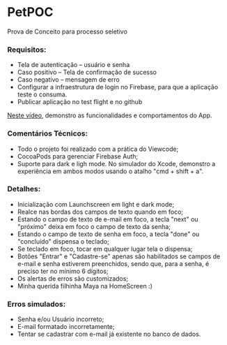 # PetPOC
Prova de Conceito para processo seletivo

### Requisitos:
- Tela de autenticação – usuário e senha
- Caso positivo – Tela de confirmação de sucesso
- Caso negativo – mensagem de erro
- Configurar a infraestrutura de login no Firebase, para que a aplicação teste o consuma.
- Publicar aplicação no test flight e no github


[Neste vídeo](https://youtu.be/37Wqd54_7Fs), demonstro as funcionalidades e comportamentos do App.  

### Comentários Técnicos:
- Todo o projeto foi realizado com a prática do Viewcode;
- CocoaPods para gerenciar Firebase Auth;
- Suporte para dark e ligh mode. No simulador do Xcode, demonstro a experiência em ambos modos usando o atalho "cmd + shift + a".

### Detalhes:
- Inicialização com Launchscreen em light e dark mode;
- Realce nas bordas dos campos de texto quando em foco;
- Estando o campo de texto de e-mail em foco, a tecla "next" ou "próximo" deixa em foco o campo de texto da senha;
- Estando o campo de texto de senha em foco, a tecla "done" ou "concluído" dispensa o teclado;
- Se teclado em foco, tocar em qualquer lugar tela o dispensa;
- Botões "Entrar" e "Cadastre-se" apenas são habilitados se campos de e-mail e senha estiverem preenchidos, sendo que, para a senha, é preciso ter no mínimo 6 dígitos;
- Os alertas de erros são customizados;
- Minha querida filhinha Maya na HomeScreen :) 

### Erros simulados: 
- Senha e/ou Usuário incorreto;
- E-mail formatado incorretamente;
- Tentar se cadastrar com e-mail já existente no banco de dados.

